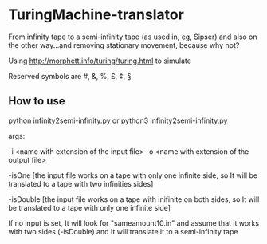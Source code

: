 # TuringMachine-translator
From infinity tape to a semi-infinity tape (as used in, eg, Sipser) and also on the other way...and removing stationary movement, because why not?

Using http://morphett.info/turing/turing.html to simulate

Reserved symbols are #, &, %, £, ¢, §

## How to use

python infinity2semi-infinity.py
or 
python3 infinity2semi-infinity.py 

args:

-i \<name with extension of the input file\> 
-o \<name with extension of the output file\> 

-isOne [the input file works on a tape with only one infinite side, so It will be translated to a tape with two infinities sides]

-isDouble [the input file works on a tape with inifinite on both sides, so It will be translated to a tape with only one infinite side]

If no input is set, It will look for "sameamount10.in" and assume that it works with two sides (-isDouble) and It will translate it to a semi-infinity tape
